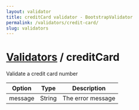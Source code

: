 ```yaml
---
layout: validator
title: creditCard validator - BootstrapValidator
permalink: /validators/credit-card/
slug: validators
---
```


# <a href="/validators/">Validators</a> / creditCard

Validate a credit card number

Option  | Type   | Description
--------|--------|------------
message | String | The error message
